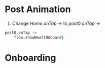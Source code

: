 # Post Animation

1. Change *Home.onTap ->* to *post0.onTap ->*

```coffeescript
post0.onTap ->
	flow.showNext(Onboard)
```

# Onboarding
